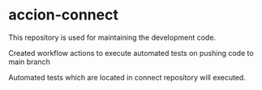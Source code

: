 # accion-connect
This repository is used for maintaining the development code.

Created workflow actions to execute automated tests on pushing code to main branch

Automated tests which are located in connect repository will executed.
